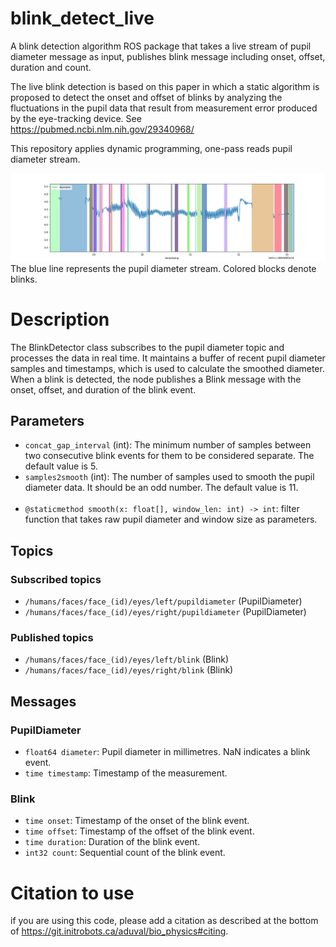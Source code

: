 # blink_detect_live
A blink detection algorithm ROS package that takes a live stream of pupil diameter message as input, publishes blink message including onset, offset, duration and count.

The live blink detection is based on this paper in which a static algorithm is proposed to detect the onset and offset of blinks by analyzing the fluctuations in the pupil data that result from measurement error produced by the eye-tracking device. See https://pubmed.ncbi.nlm.nih.gov/29340968/

This repository applies dynamic programming, one-pass reads pupil diameter stream.

![result](doc/Figure_1.png)
The blue line represents the pupil diameter stream. Colored blocks denote blinks.
# Description
The BlinkDetector class subscribes to the pupil diameter topic and processes the data in real time. It maintains a buffer of recent pupil diameter samples and timestamps, which is used to calculate the smoothed diameter. When a blink is detected, the node publishes a Blink message with the onset, offset, and duration of the blink event.
## Parameters
 - `concat_gap_interval` (int): The minimum number of samples between two consecutive blink events for them to be considered separate. The default value is 5.
 - `samples2smooth` (int): The number of samples used to smooth the pupil diameter data. It should be an odd number. The default value is 11.
 <br/><br/>
 - `@staticmethod smooth(x: float[], window_len: int) -> int`: filter function that takes raw pupil diameter and window size as parameters.

## Topics

### Subscribed topics
 - `/humans/faces/face_(id)/eyes/left/pupildiameter` (PupilDiameter)
 - `/humans/faces/face_(id)/eyes/right/pupildiameter` (PupilDiameter)
### Published topics
 - `/humans/faces/face_(id)/eyes/left/blink` (Blink)
 - `/humans/faces/face_(id)/eyes/right/blink` (Blink)
## Messages
### PupilDiameter
 - `float64 diameter`: Pupil diameter in millimetres. NaN indicates a blink event.
 - `time timestamp`: Timestamp of the measurement.
### Blink
 - `time onset`: Timestamp of the onset of the blink event.
 - `time offset`: Timestamp of the offset of the blink event.
 - `time duration`: Duration of the blink event.
 - `int32 count`: Sequential count of the blink event.

# Citation to use
if you are using this code, please add a citation as described at the bottom of https://git.initrobots.ca/aduval/bio_physics#citing.

